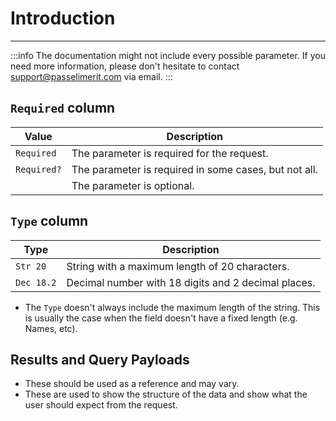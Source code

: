 # Introduction 
---

:::info
The documentation might not include every possible parameter. If you need more information, please don't hesitate to contact [support@passelimerit.com](mailto:support@passelimerit.com) via email.
:::

## `Required` column

|Value|Description|
|-----|-----------|
|`Required`|The parameter is required for the request.|
|`Required?`|The parameter is required in some cases, but not all.|
||The parameter is optional.|

## `Type` column

|Type|Description|
|----|-----------|
|`Str 20`|String with a maximum length of 20 characters.|
|`Dec 18.2`|Decimal number with 18 digits and 2 decimal places.|

- The `Type` doesn't always include the maximum length of the string. This is usually the case when the field doesn't have a fixed length (e.g. Names, etc).

## Results and Query Payloads
- These should be used as a reference and may vary.
- These are used to show the structure of the data and show what the user should expect from the request.